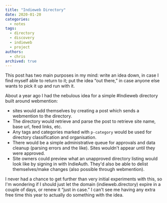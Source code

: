 ```yaml
---
title: "Indieweb Directory"
date: 2020-01-20
categories:
  - notes
tags:
  - directory
  - discovery
  - indieweb
  - project
authors:
  - chris
archived: true
---
```


This post has two main purposes in my mind: write an idea down, in case I find myself able to return to it; put the idea “out there,” in case anyone else wants to pick it up and run with it.

About a year ago I had the nebulous idea for a simple #Indieweb directory built around webmention:

- sites would add themselves by creating a post which sends a webmention to the directory.
- The directory would retrieve and parse the post to retrieve site name, base url, feed links, etc.
- Any tags and categories marked with `p-category` would be used for directory classification and organisation.
- There would be a simple administrative queue for approvals and data cleanup (parsing errors and the like). Sites wouldn't appear until they were approved.
- Site owners could preview what an unapproved directory listing would look like by signing in with IndieAuth. They'd also be able to delist themselves/make changes (also possible through webmention).

I never had a chance to get further than very initial experiments with this, so I'm wondering if I should just let the domain (indieweb.directory) expire in a couple of days, or renew it “just in case.” I can't see me having any extra free time this year to actually do something with the idea.
